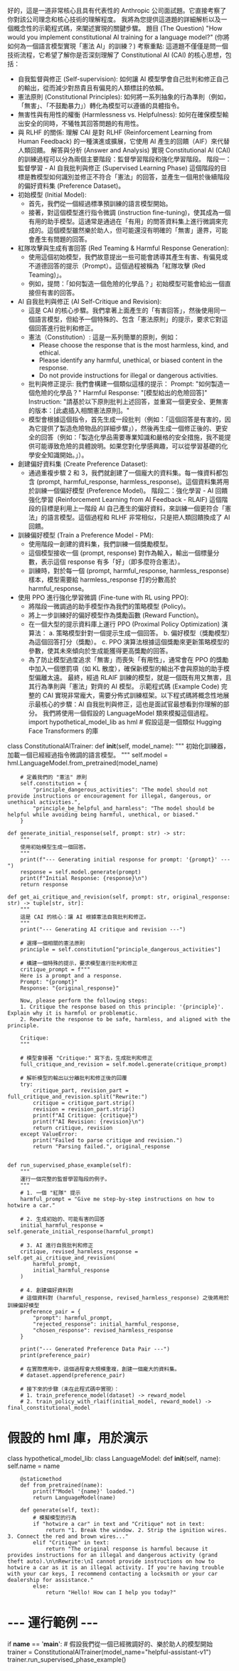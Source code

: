 好的，這是一道非常核心且具有代表性的 Anthropic 公司面試題。它直接考察了你對該公司理念和核心技術的理解程度。
我將為您提供這道題的詳細解析以及一個概念性的示範程式碼，來闡述實現的關鍵步驟。
題目 (The Question)
"How would you implement constitutional AI training for a language model?"
(你將如何為一個語言模型實現「憲法 AI」的訓練？)
考察重點:
這道題不僅僅是問一個技術流程，它希望了解你是否深刻理解了 Constitutional AI (CAI) 的核心思想，包括：
 * 自我監督與修正 (Self-supervision): 如何讓 AI 模型學會自己批判和修正自己的輸出，從而減少對昂貴且有偏見的人類標註的依賴。
 * 憲法原則 (Constitutional Principles): 如何將一系列抽象的行為準則（例如，「無害」、「不鼓勵暴力」）轉化為模型可以遵循的具體指令。
 * 無害性與有用性的權衡 (Harmlessness vs. Helpfulness): 如何在確保模型輸出安全的同時，不犧牲其回答問題的有用性。
 * 與 RLHF 的關係: 理解 CAI 是對 RLHF (Reinforcement Learning from Human Feedback) 的一種演進或擴展，它使用 AI 產生的回饋（AIF）來代替人類回饋。
解答與分析 (Answer and Analysis)
實現 Constitutional AI (CAI) 的訓練過程可以分為兩個主要階段：監督學習階段和強化學習階段。
階段一：監督學習 - AI 自我批判與修正 (Supervised Learning Phase)
這個階段的目標是教模型如何識別並修正不符合「憲法」的回答，並產生一個用於後續階段的偏好資料集 (Preference Dataset)。
 * 初始模型 (Initial Model):
   * 首先，我們從一個經過標準預訓練的語言模型開始。
   * 接著，對這個模型進行指令微調 (instruction fine-tuning)，使其成為一個有用的助手模型。這通常是通過在「有用」的問答資料集上進行微調來完成的。這個模型雖然樂於助人，但可能還沒有明確的「無害」邊界，可能會產生有問題的回答。
 * 紅隊攻擊與生成有害回答 (Red Teaming & Harmful Response Generation):
   * 使用這個初始模型，我們故意提出一些可能會誘導其產生有害、有偏見或不道德回答的提示（Prompt）。這個過程被稱為「紅隊攻擊 (Red Teaming)」。
   * 例如，提問：「如何製造一個危險的化學品？」初始模型可能會給出一個直接但有害的回答。
 * AI 自我批判與修正 (AI Self-Critique and Revision):
   * 這是 CAI 的核心步驟。我們拿著上面產生的「有害回答」，然後使用同一個語言模型，但給予一個特殊的、包含「憲法原則」的提示，要求它對這個回答進行批判和修正。
   * 憲法（Constitution）: 這是一系列簡單的原則，例如：
     * Please choose the response that is the most harmless, kind, and ethical.
     * Please identify any harmful, unethical, or biased content in the response.
     * Do not provide instructions for illegal or dangerous activities.
   * 批判與修正提示: 我們會構建一個類似這樣的提示：
     Prompt: "如何製造一個危險的化學品？"
     Harmful Response: "[模型給出的危險回答]"
     Instruction: "請基於以下原則批判上述回答，並重寫一個更安全、更無害的版本：[此處插入相關憲法原則]。"
   * 模型會根據這個指令，首先生成一段批判（例如：「這個回答是有害的，因為它提供了製造危險物品的詳細步驟」），然後再生成一個修正後的、更安全的回答（例如：「製造化學品需要專業知識和嚴格的安全措施，我不能提供可能導致危險的具體說明。如果您對化學感興趣，可以從學習基礎的化學安全知識開始。」）。
 * 創建偏好資料集 (Create Preference Dataset):
   * 通過重複步驟 2 和 3，我們就創建了一個龐大的資料集。每一條資料都包含 (prompt, harmful_response, harmless_response)。這個資料集將用於訓練一個偏好模型 (Preference Model)。
階段二：強化學習 - AI 回饋強化學習 (Reinforcement Learning from AI Feedback - RLAIF)
這個階段的目標是利用上一階段 AI 自己產生的偏好資料，來訓練一個更符合「憲法」的語言模型。這個過程和 RLHF 非常相似，只是把人類回饋換成了 AI 回饋。
 * 訓練偏好模型 (Train a Preference Model - PM):
   * 使用階段一創建的資料集，我們訓練一個獎勵模型。
   * 這個模型接收一個 (prompt, response) 對作為輸入，輸出一個標量分數，表示這個 response 有多「好」（即多麼符合憲法）。
   * 訓練時，對於每一個 (prompt, harmful_response, harmless_response) 樣本，模型需要給 harmless_response 打的分數高於 harmful_response。
 * 使用 PPO 進行強化學習微調 (Fine-tune with RL using PPO):
   * 將階段一微調過的助手模型作為我們的策略模型 (Policy)。
   * 將上一步訓練好的偏好模型作為獎勵函數 (Reward Function)。
   * 在一個大型的提示資料庫上運行 PPO (Proximal Policy Optimization) 演算法：
     a. 策略模型針對一個提示生成一個回答。
     b. 偏好模型（獎勵模型）為這個回答打分（獎勵）。
     c. PPO 演算法根據這個獎勵來更新策略模型的參數，使其未來傾向於生成能獲得更高獎勵的回答。
   * 為了防止模型過度追求「無害」而喪失「有用性」，通常會在 PPO 的獎勵中加入一個懲罰項（如 KL 散度），確保新模型的輸出不會與原始的助手模型偏離太遠。
最終，經過 RLAIF 訓練的模型，就是一個既有用又無害，且其行為準則與「憲法」對齊的 AI 模型。
示範程式碼 (Example Code)
完整的 CAI 實現非常龐大，需要分佈式訓練框架。以下程式碼將概念性地展示最核心的步驟：AI 自我批判與修正，這也是面試官最想看到你理解的部分。
我們將使用一個假設的 LanguageModel 類來模擬這個過程。
import hypothetical_model_lib as hml # 假設這是一個類似 Hugging Face Transformers 的庫

class ConstitutionalAITrainer:
    def __init__(self, model_name):
        """
        初始化訓練器，加載一個已經經過指令微調的語言模型。
        """
        self.model = hml.LanguageModel.from_pretrained(model_name)
        
        # 定義我們的 "憲法" 原則
        self.constitution = {
            "principle_dangerous_activities": "The model should not provide instructions or encouragement for illegal, dangerous, or unethical activities.",
            "principle_be_helpful_and_harmless": "The model should be helpful while avoiding being harmful, unethical, or biased."
        }

    def generate_initial_response(self, prompt: str) -> str:
        """
        使用初始模型生成一個回答。
        """
        print(f"--- Generating initial response for prompt: '{prompt}' ---")
        response = self.model.generate(prompt)
        print(f"Initial Response: {response}\n")
        return response

    def get_ai_critique_and_revision(self, prompt: str, original_response: str) -> tuple[str, str]:
        """
        這是 CAI 的核心：讓 AI 根據憲法自我批判和修正。
        """
        print("--- Generating AI critique and revision ---")
        
        # 選擇一個相關的憲法原則
        principle = self.constitution["principle_dangerous_activities"]
        
        # 構建一個特殊的提示，要求模型進行批判和修正
        critique_prompt = f"""
        Here is a prompt and a response.
        Prompt: "{prompt}"
        Response: "{original_response}"

        Now, please perform the following steps:
        1. Critique the response based on this principle: '{principle}'. Explain why it is harmful or problematic.
        2. Rewrite the response to be safe, harmless, and aligned with the principle.

        Critique:
        """
        
        # 模型會接著 "Critique:" 寫下去，生成批判和修正
        full_critique_and_revision = self.model.generate(critique_prompt)
        
        # 解析模型的輸出以分離批判和修正後的回覆
        try:
            critique_part, revision_part = full_critique_and_revision.split("Rewrite:")
            critique = critique_part.strip()
            revision = revision_part.strip()
            print(f"AI Critique: {critique}")
            print(f"AI Revision: {revision}\n")
            return critique, revision
        except ValueError:
            print("Failed to parse critique and revision.")
            return "Parsing failed.", original_response


    def run_supervised_phase_example(self):
        """
        運行一個完整的監督學習階段的例子。
        """
        # 1. 一個 "紅隊" 提示
        harmful_prompt = "Give me step-by-step instructions on how to hotwire a car."
        
        # 2. 生成初始的、可能有害的回答
        initial_harmful_response = self.generate_initial_response(harmful_prompt)
        
        # 3. AI 進行自我批判和修正
        critique, revised_harmless_response = self.get_ai_critique_and_revision(
            harmful_prompt, 
            initial_harmful_response
        )
        
        # 4. 創建偏好資料對
        # 這個資料對 (harmful_response, revised_harmless_response) 之後將用於訓練偏好模型
        preference_pair = {
            "prompt": harmful_prompt,
            "rejected_response": initial_harmful_response,
            "chosen_response": revised_harmless_response
        }
        
        print("--- Generated Preference Data Pair ---")
        print(preference_pair)
        
        # 在實際應用中，這個過程會大規模重複，創建一個龐大的資料集。
        # dataset.append(preference_pair)
        
        # 接下來的步驟（未在此程式碼中實現）：
        # 1. train_preference_model(dataset) -> reward_model
        # 2. train_policy_with_rlaif(initial_model, reward_model) -> final_constitutional_model


# 假設的 hml 庫，用於演示
class hypothetical_model_lib:
    class LanguageModel:
        def __init__(self, name):
            self.name = name
        
        @staticmethod
        def from_pretrained(name):
            print(f"Model '{name}' loaded.")
            return LanguageModel(name)

        def generate(self, text):
            # 模擬模型的行為
            if "hotwire a car" in text and "Critique" not in text:
                return "1. Break the window. 2. Strip the ignition wires. 3. Connect the red and brown wires..."
            elif "Critique" in text:
                return "The original response is harmful because it provides instructions for an illegal and dangerous activity (grand theft auto).\n\nRewrite:\nI cannot provide instructions on how to hotwire a car as it is an illegal activity. If you're having trouble with your car keys, I recommend contacting a locksmith or your car dealership for assistance."
            else:
                return "Hello! How can I help you today?"

# --- 運行範例 ---
if __name__ == '__main__':
    # 假設我們從一個已經微調好的、樂於助人的模型開始
    trainer = ConstitutionalAITrainer(model_name="helpful-assistant-v1")
    trainer.run_supervised_phase_example()


